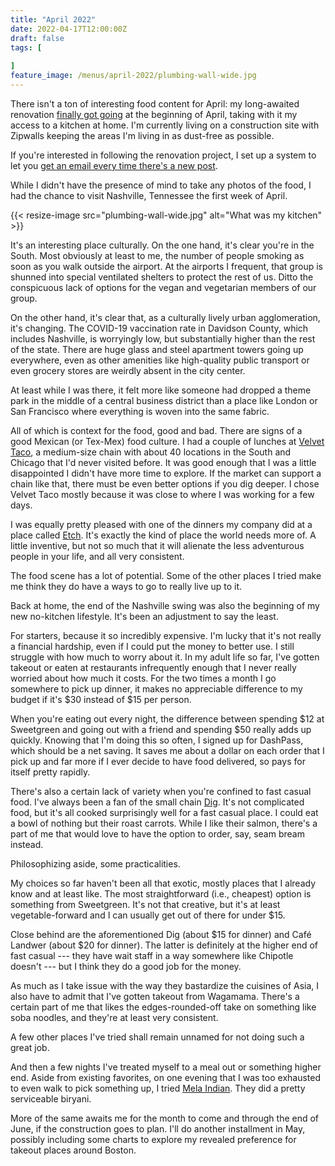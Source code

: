 ```yaml
---
title: "April 2022"
date: 2022-04-17T12:00:00Z
draft: false
tags: [
    
]
feature_image: /menus/april-2022/plumbing-wall-wide.jpg
---
```


There isn't a ton of interesting food content for April: my long-awaited renovation [finally got going](http://jkibe.github.io/kitchen145/) at the beginning of April, taking with it my access to a kitchen at home. I'm currently living on a construction site with Zipwalls keeping the areas I'm living in as dust-free as possible.

If you're interested in following the renovation project, I set up a system to let you [get an email every time there's a new post](https://landing.mailerlite.com/webforms/landing/k3e7b4).

While I didn't have the presence of mind to take any photos of the food, I had the chance to visit Nashville, Tennessee the first week of April.

{{< resize-image src="plumbing-wall-wide.jpg" alt="What was my kitchen" >}}

It's an interesting place culturally. On the one hand, it's clear you're in the South. Most obviously at least to me, the number of people smoking as soon as you walk outside the airport. At the airports I frequent, that group is shunned into special ventilated shelters to protect the rest of us. Ditto the conspicuous lack of options for the vegan and vegetarian members of our group.

On the other hand, it's clear that, as a culturally lively urban agglomeration, it's changing. The COVID-19 vaccination rate in Davidson County, which includes Nashville, is worryingly low, but substantially higher than the rest of the state. There are huge glass and steel apartment towers going up everywhere, even as other amenities like high-quality public transport or even grocery stores are weirdly absent in the city center.

At least while I was there, it felt more like someone had dropped a theme park in the middle of a central business district than a place like London or San Francisco where everything is woven into the same fabric.

All of which is context for the food, good and bad. There are signs of a good Mexican (or Tex-Mex) food culture. I had a couple of lunches at [Velvet Taco](https://www.velvettaco.com), a medium-size chain with about 40 locations in the South and Chicago that I'd never visited before. It was good enough that I was a little disappointed I didn't have more time to explore. If the market can support a chain like that, there must be even better options if you dig deeper. I chose Velvet Taco mostly because it was close to where I was working for a few days.

I was equally pretty pleased with one of the dinners my company did at a place called [Etch](https://etchrestaurant.com). It's exactly the kind of place the world needs more of. A little inventive, but not so much that it will alienate the less adventurous people in your life, and all very consistent.

The food scene has a lot of potential. Some of the other places I tried make me think they do have a ways to go to really live up to it.

Back at home, the end of the Nashville swing was also the beginning of my new no-kitchen lifestyle. It's been an adjustment to say the least.

For starters, because it so incredibly expensive. I'm lucky that it's not really a financial hardship, even if I could put the money to better use. I still struggle with how much to worry about it. In my adult life so far, I've gotten takeout or eaten at restaurants infrequently enough that I never really worried about how much it costs. For the two times a month I go somewhere to pick up dinner, it makes no appreciable difference to my budget if it's $30 instead of $15 per person.

When you're eating out every night, the difference between spending $12 at Sweetgreen and going out with a friend and spending $50 really adds up quickly. Knowing that I'm doing this so often, I signed up for DashPass, which should be a net saving. It saves me about a dollar on each order that I pick up and far more if I ever decide to have food delivered, so pays for itself pretty rapidly.

There's also a certain lack of variety when you're confined to fast casual food. I've always been a fan of the small chain [Dig](https://www.diginn.com). It's not complicated food, but it's all cooked surprisingly well for a fast casual place. I could eat a bowl of nothing but their roast carrots. While I like their salmon, there's a part of me that would love to have the option to order, say, seam bream instead.

Philosophizing aside, some practicalities.

My choices so far haven't been all that exotic, mostly places that I already know and at least like. The most straightforward (i.e., cheapest) option is something from Sweetgreen. It's not that creative, but it's at least vegetable-forward and I can usually get out of there for under $15.

Close behind are the aforementioned Dig (about $15 for dinner) and Café Landwer (about $20 for dinner). The latter is definitely at the higher end of fast casual --- they have wait staff in a way somewhere like Chipotle doesn't --- but I think they do a good job for the money.

As much as I take issue with the way they bastardize the cuisines of Asia, I also have to admit that I've gotten takeout from Wagamama. There's a certain part of me that likes the edges-rounded-off take on something like soba noodles, and they're at least very consistent.

A few other places I've tried shall remain unnamed for not doing such a great job.

And then a few nights I've treated myself to a meal out or something higher end. Aside from existing favorites, on one evening that I was too exhausted to even walk to pick something up, I tried [Mela Indian](https://www.melaboston.com). They did a pretty serviceable biryani.

More of the same awaits me for the month to come and through the end of June, if the construction goes to plan. I'll do another installment in May, possibly including some charts to explore my revealed preference for takeout places around Boston.
